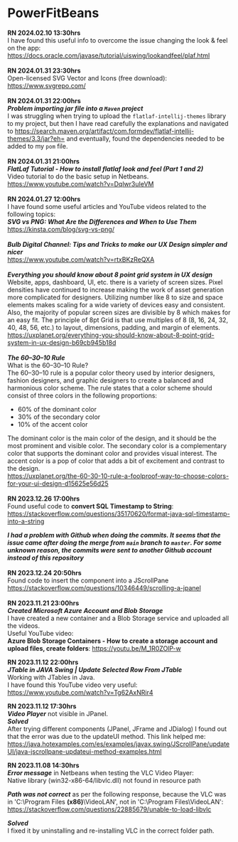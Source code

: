 # PowerFitBeans
**RN 2024.02.10 13:30hrs**
<br>
I have found this useful info to overcome the issue changing the look & feel on the app:
<br>
https://docs.oracle.com/javase/tutorial/uiswing/lookandfeel/plaf.html
<br>
<br>
**RN 2024.01.31 23:30hrs**
<br>
Open-licensed SVG Vector and Icons (free download):
<br>
https://www.svgrepo.com/
<br>
<br>
**RN 2024.01.31 22:00hrs**
<br>
***Problem importing jar file into a `Maven` project***
<br>
I was struggling when trying to upload the `flatlaf-intellij-themes` library to my project, but then I have read carefully the explanations and navigated to https://search.maven.org/artifact/com.formdev/flatlaf-intellij-themes/3.3/jar?eh= and eventually, found the dependencies needed to be added to my `pom` file.
<br>
<br>
**RN 2024.01.31 21:00hrs**
<br>
***FlatLaf Tutorial - How to install flatlaf look and feel \(Part 1 and 2\)***
<br>
Video tutorial to do the basic setup in Netbeans.
<br>
https://www.youtube.com/watch?v=Dqlwr3uIeVM
<br>
<br>
**RN 2024.01.27 12:00hrs**
<br>
I have found some useful articles and YouTube videos related to the following topics:
<br>
***SVG vs PNG: What Are the Differences and When to Use Them***
<br>
https://kinsta.com/blog/svg-vs-png/
<br>
<br>
***Bulb Digital Channel: Tips and Tricks to make our UX Design simpler and nicer***
<br>
https://www.youtube.com/watch?v=rtxBKzReQXA
<br>
<br>
***Everything you should know about 8 point grid system in UX design***
<br>
Website, apps, dashboard, UI, etc. there is a variety of screen sizes. Pixel densities have continued to increase making the work of asset generation more complicated for designers. Utilizing number like 8 to size and space elements makes scaling for a wide variety of devices easy and consistent. Also, the majority of popular screen sizes are divisible by 8 which makes for an easy fit. The principle of 8pt Grid is that use multiples of 8 (8, 16, 24, 32, 40, 48, 56, etc.) to layout, dimensions, padding, and margin of elements.
<br>
https://uxplanet.org/everything-you-should-know-about-8-point-grid-system-in-ux-design-b69cb945b18d
<br>
<br>
***The 60–30–10 Rule***
<br>
What is the 60–30–10 Rule?
<br>
The 60–30–10 rule is a popular color theory used by interior designers, fashion designers, and graphic designers to create a balanced and harmonious color scheme. The rule states that a color scheme should consist of three colors in the following proportions:
<br>
* 60% of the dominant color
* 30% of the secondary color
* 10% of the accent color

The dominant color is the main color of the design, and it should be the most prominent and visible color. The secondary color is a complementary color that supports the dominant color and provides visual interest. The accent color is a pop of color that adds a bit of excitement and contrast to the design.
<br>
https://uxplanet.org/the-60-30-10-rule-a-foolproof-way-to-choose-colors-for-your-ui-design-d15625e56d25
<br>
<br>
**RN 2023.12.26 17:00hrs**
<br>
Found useful code to **convert SQL Timestamp to String**:
<br>
https://stackoverflow.com/questions/35170620/format-java-sql-timestamp-into-a-string<br>

***I had a problem with Github when doing the commits. It seems that the issue came after doing the merge from `main` branch to `master`. For some unknown reason, the commits were sent to another Github account instead of this repository***<br>
<br>
**RN 2023.12.24 20:50hrs**
<br>
Found code to insert the component into a JScrollPane
<br>
https://stackoverflow.com/questions/10346449/scrolling-a-jpanel<br>
<br>
**RN 2023.11.21 23:00hrs**
<br>
***Created Microsoft Azure Account and Blob Storage***
<br>
I have created a new container and a Blob Storage service and uploaded all the videos.
<br>
Useful YouTube video:
<br>
**Azure Blob Storage Containers - How to create a storage account and upload files, create folders**: https://youtu.be/M_1R0ZOlP-w
<br>


**RN 2023.11.12 22:00hrs**
<br>
***JTable in JAVA Swing | Update Selected Row From JTable***
<br>Working with JTables in Java.
<br>I have found this YouTube video very useful:
<br>https://www.youtube.com/watch?v=Tg62AxNRir4

**RN 2023.11.12 17:30hrs**
<br>
***Video Player*** not visible in JPanel.
<br>
***Solved***
<br>After trying different components (JPanel, JFrame and JDialog) I found out that the error was due to the updateUI method. This link helped me:
<br>https://java.hotexamples.com/es/examples/javax.swing/JScrollPane/updateUI/java-jscrollpane-updateui-method-examples.html

**RN 2023.11.08 14:30hrs**
<br>
***Error message*** in Netbeans when testing the VLC Video Player:
<br>
Native library (win32-x86-64/libvlc.dll) not found in resource path

***Path was not correct*** as per the following response, because the VLC was in 'C:\Program Files **(x86)**\VideoLAN', not in 'C:\Program Files\VideoLAN':
<br>
https://stackoverflow.com/questions/22885679/unable-to-load-libvlc

***Solved***
<br>I fixed it by uninstalling and re-installing VLC in the correct folder path.
